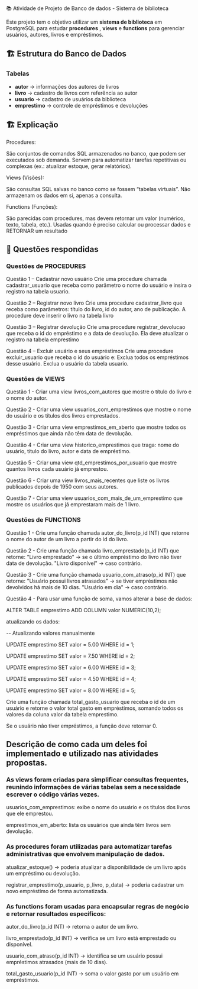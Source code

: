 📚 Atividade de Projeto de Banco de dados - Sistema de biblioteca

Este projeto tem o objetivo utilizar um **sistema de biblioteca** em PostgreSQL para estudar **procedures** , **views** e **functions** para gerenciar usuários, autores, livros e empréstimos.

## 🏗️ Estrutura do Banco de Dados

### Tabelas
- **autor** → informações dos autores de livros  
- **livro** → cadastro de livros com referência ao autor  
- **usuario** → cadastro de usuários da biblioteca  
- **emprestimo** → controle de empréstimos e devoluções  


## 🏗️ Explicação
Procedures:

São conjuntos de comandos SQL armazenados no banco, que podem ser executados sob demanda.
Servem para automatizar tarefas repetitivas ou complexas (ex.: atualizar estoque, gerar relatórios).

Views (Visões):

São consultas SQL salvas no banco como se fossem “tabelas virtuais”.
Não armazenam os dados em si, apenas a consulta.

Functions (Funções):

São parecidas com procedures, mas devem retornar um valor (numérico, texto, tabela, etc.).
Usadas quando é preciso calcular ou processar dados e RETORNAR um resultado

## 📝 Questões respondidas

### Questões de PROCEDURES
Questão 1 – Cadastrar novo usuário
Crie uma procedure chamada cadastrar_usuario que receba como parâmetro o nome do usuário e insira o registro na tabela usuario.

Questão 2 – Registrar novo livro
Crie uma procedure cadastrar_livro que receba como parâmetros:
título do livro,
id do autor,
ano de publicação.
A procedure deve inserir o livro na tabela livro

Questão 3 – Registrar devolução
Crie uma procedure registrar_devolucao que receba o id do empréstimo e a data de devolução.
Ela deve atualizar o registro na tabela emprestimo

Questão 4 – Excluir usuário e seus empréstimos
Crie uma procedure excluir_usuario que receba o id do usuário e:
Exclua todos os empréstimos desse usuário.
Exclua o usuário da tabela usuario.


### Questões de VIEWS
Questão 1 - Criar uma view livros_com_autores que mostre o título do livro e o nome do autor.

Questão 2 - Criar uma view usuarios_com_emprestimos que mostre o nome do usuário e os títulos dos livros emprestados.

Questão 3 - Criar uma view emprestimos_em_aberto que mostre todos os empréstimos que ainda não têm data de devolução.

Questão 4 - Criar uma view historico_emprestimos que traga: nome do usuário, título do livro, autor e data de empréstimo.

Questão 5 - Criar uma view qtd_emprestimos_por_usuario que mostre quantos livros cada usuário já emprestou.

Questão 6 - Criar uma view livros_mais_recentes que liste os livros publicados depois de 1950 com seus autores.

Questão 7 - Criar uma view usuarios_com_mais_de_um_emprestimo que mostre os usuários que já emprestaram mais de 1 livro.


### Questões de FUNCTIONS
Questão 1 - Crie uma função chamada autor_do_livro(p_id INT) que retorne o nome do autor de um livro a partir do id do livro.

Questão 2 - 
Crie uma função chamada livro_emprestado(p_id INT) que retorne:
"Livro emprestado" → se o último empréstimo do livro não tiver data de devolução.
"Livro disponível" → caso contrário.

Questão 3 -
Crie uma função chamada usuario_com_atraso(p_id INT) que retorne:
"Usuário possui livros atrasados" → se tiver empréstimos não devolvidos há mais de 10 dias.
"Usuário em dia" → caso contrário.

Questão 4 -
Para usar uma função de soma, vamos alterar a base de dados:

ALTER TABLE emprestimo ADD COLUMN valor NUMERIC(10,2);

atualizando os dados:

-- Atualizando valores manualmente

UPDATE emprestimo SET valor = 5.00 WHERE id = 1;

UPDATE emprestimo SET valor = 7.50 WHERE id = 2;

UPDATE emprestimo SET valor = 6.00 WHERE id = 3;

UPDATE emprestimo SET valor = 4.50 WHERE id = 4;

UPDATE emprestimo SET valor = 8.00 WHERE id = 5;

Crie uma função chamada total_gasto_usuario que receba o id de um usuário e retorne o valor total gasto em empréstimos, somando todos os valores da coluna valor da tabela emprestimo.

Se o usuário não tiver empréstimos, a função deve retornar 0.




## Descrição de como cada um deles foi implementado e utilizado nas atividades propostas.

### As views foram criadas para simplificar consultas frequentes, reunindo informações de várias tabelas sem a necessidade escrever o código várias vezes.

usuarios_com_emprestimos: exibe o nome do usuário e os títulos dos livros que ele emprestou.

emprestimos_em_aberto: lista os usuários que ainda têm livros sem devolução.


### As procedures foram utilizadas para automatizar tarefas administrativas que envolvem manipulação de dados.

atualizar_estoque() → poderia atualizar a disponibilidade de um livro após um empréstimo ou devolução.

registrar_emprestimo(p_usuario, p_livro, p_data) → poderia cadastrar um novo empréstimo de forma automatizada.


### As functions foram usadas para encapsular regras de negócio e retornar resultados específicos:

autor_do_livro(p_id INT) → retorna o autor de um livro.

livro_emprestado(p_id INT) → verifica se um livro está emprestado ou disponível.

usuario_com_atraso(p_id INT) → identifica se um usuário possui empréstimos atrasados (mais de 10 dias).

total_gasto_usuario(p_id INT) → soma o valor gasto por um usuário em empréstimos.
